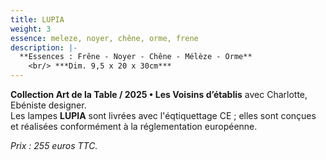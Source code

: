 ```yaml
---
title: LUPIA
weight: 3
essence: meleze, noyer, chêne, orme, frene
description: |-
  **Essences : Frêne - Noyer - Chêne - Mélèze - Orme**
    <br/> ***Dim. 9,5 x 20 x 30cm***
---
```


**Collection Art de la Table / 2025 • Les Voisins d’établis** avec Charlotte, Ebéniste designer.
<br>Les lampes **LUPIA** sont livrées avec l'éqtiquettage CE ; elles sont conçues et réalisées conformément à la réglementation européenne.

*Prix : 255 euros TTC.*

